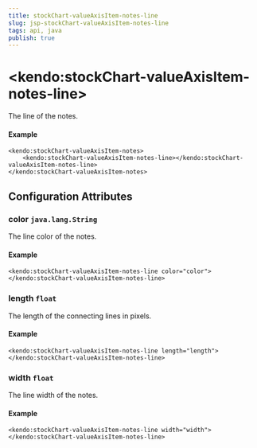 ```yaml
---
title: stockChart-valueAxisItem-notes-line
slug: jsp-stockChart-valueAxisItem-notes-line
tags: api, java
publish: true
---
```


# \<kendo:stockChart-valueAxisItem-notes-line\>

The line of the notes.

#### Example
    <kendo:stockChart-valueAxisItem-notes>
        <kendo:stockChart-valueAxisItem-notes-line></kendo:stockChart-valueAxisItem-notes-line>
    </kendo:stockChart-valueAxisItem-notes>

## Configuration Attributes

### color `java.lang.String`

The line color of the notes.

#### Example
    <kendo:stockChart-valueAxisItem-notes-line color="color">
    </kendo:stockChart-valueAxisItem-notes-line>

### length `float`

The length of the connecting lines in pixels.

#### Example
    <kendo:stockChart-valueAxisItem-notes-line length="length">
    </kendo:stockChart-valueAxisItem-notes-line>

### width `float`

The line width of the notes.

#### Example
    <kendo:stockChart-valueAxisItem-notes-line width="width">
    </kendo:stockChart-valueAxisItem-notes-line>

